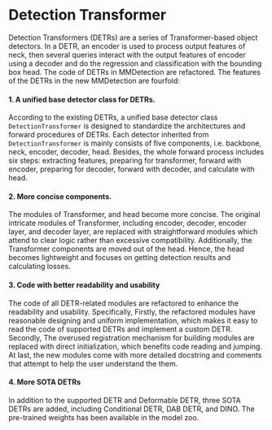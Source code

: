 # Detection Transformer

Detection Transformers (DETRs) are a series of Transformer-based object detectors. In a DETR, an encoder is used to process output features of neck, then several queries interact with the output features of encoder using a decoder and do the regression and classification with the bounding box head. 
The code of DETRs in MMDetection are refactored. The features of the DETRs in the new MMDetection are fourfold:

#### 1. A unified base detector class for DETRs.
According to the existing DETRs, a unified base detector class `DetectionTransformer` is designed to standardize the architectures and forward procedures of DETRs. Each detector inherited from `DetectionTransformer` is mainly consists of five components, i.e. backbone, neck, encoder, decoder, head. Besides, the whole forward process includes six steps: extracting features, preparing for transformer, forward with encoder, preparing for decoder, forward with decoder, and calculate with head.

#### 2. More concise components.
The modules of Transformer, and head become more concise. The original intricate modules of Transformer, including encoder, decoder, encoder layer, and decoder layer, are replaced with straightforward modules which attend to clear logic rather than excessive compatibility. Additionally, the Transformer components are moved out of the head. Hence, the head becomes lightweight and focuses on getting detection results and calculating losses.

#### 3. Code with better readability and usability

The code of all DETR-related modules are refactored to enhance the readability and usability. Specifically, Firstly, the refactored modules have reasonable designing and uniform implementation, which makes it easy to read the code of supported DETRs and implement a custom DETR. Secondly, The overused registration mechanism for building modules are replaced with direct initialization, which benefits code reading and jumping. At last, the new modules come with more detailed docstring and comments that attempt to help the user understand the them.

#### 4. More SOTA DETRs

In addition to the supported DETR and Deformable DETR, three SOTA DETRs are added, including Conditional DETR, DAB DETR, and DINO. The pre-trained weights has been available in the model zoo.

